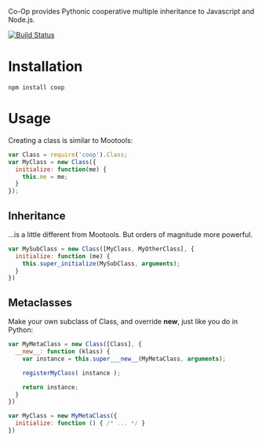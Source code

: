 Co-Op provides Pythonic cooperative multiple inheritance to Javascript and Node.js.

[![Build Status](https://travis-ci.org/tehsenaus/coop-js.png)](https://travis-ci.org/tehsenaus/coop-js)

Installation
===========

```
npm install coop
```

Usage
=====
Creating a class is similar to Mootools:

```javascript
var Class = require('coop').Class;
var MyClass = new Class({
  initialize: function(me) {
    this.me = me;
  }
});
```

Inheritance
-----------

...is a little different from Mootools. But orders of magnitude more powerful.

```javascript
var MySubClass = new Class([MyClass, MyOtherClass], {
  initialize: function (me) {
    this.super_initialize(MySubClass, arguments);
  }
})
```


Metaclasses
-----------

Make your own subclass of Class, and override __new__, just like you do in Python:

```javascript
var MyMetaClass = new Class([Class], {
  __new__: function (klass) {
    var instance = this.super___new__(MyMetaClass, arguments);

    registerMyClass( instance );

    return instance;
  }
})

var MyClass = new MyMetaClass({
  initialize: function () { /* ... */ }
})

```
